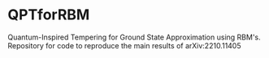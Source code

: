 # QPTforRBM
Quantum-Inspired Tempering for Ground State Approximation using RBM's. Repository for code to reproduce the main results of arXiv:2210.11405 

